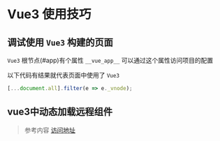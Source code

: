 # Vue3 使用技巧

## 调试使用 `Vue3` 构建的页面

`Vue3` 根节点(#app)有个属性 `__vue_app__` 可以通过这个属性访问项目的配置

以下代码有结果就代表页面中使用了 `Vue3`

```js
[...document.all].filter(e => e._vnode);
```

## vue3中动态加载远程组件

> 参考内容 [访问地址](https://zhuanlan.zhihu.com/p/713182373)
